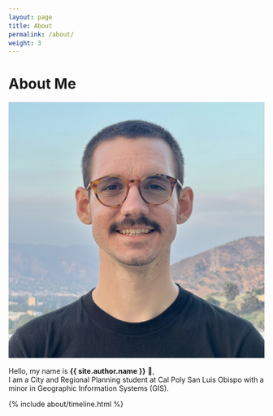 ```yaml
---
layout: page
title: About
permalink: /about/
weight: 3
---
```


# **About Me**

![Profile Picture](/assets/images/profile_picture.jpeg)

Hello, my name is **{{ site.author.name }}** :wave:,<br>
I am a City and Regional Planning student at Cal Poly San Luis Obispo with a minor in Geographic Information Systems (GIS). 

<div class="row">
{% include about/timeline.html %}
</div>